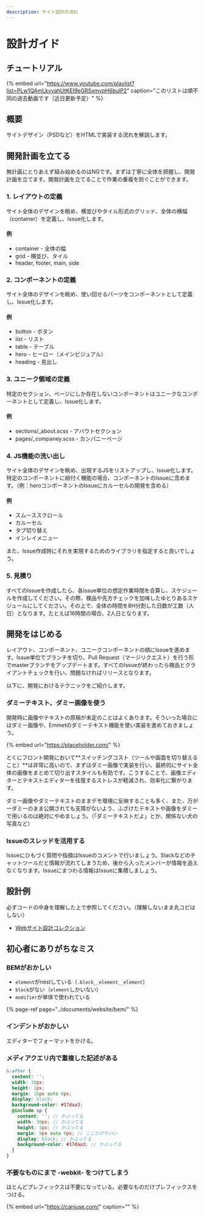 ```yaml
---
description: サイト設計の流れ
---
```


# 設計ガイド

## チュートリアル

{% embed url="https://www.youtube.com/playlist?list=PLw1QAmLkyyahUtKEI9eGRSxmypH6bulP2" caption="このリストは順不同の過去動画です（近日更新予定）" %}

## 概要

サイトデザイン（PSDなど）をHTMLで実装する流れを解説します。

## 開発計画を立てる

無計画にとりあえず組み始めるのはNGです。まずは丁寧に全体を把握し、開発計画を立てます。開発計画を立てることで作業の重複を防ぐことができます。

### 1. レイアウトの定義

サイト全体のデザインを眺め、横並びやタイル形式のグリッド、全体の横幅（container）を定義し、Issue化します。

#### 例

* container - 全体の幅
* grid - 横並び、タイル
* header, footer, main, side

### 2. コンポーネントの定義

サイト全体のデザインを眺め、使い回せるパーツをコンポーネントとして定義し、Issue化します。

#### 例

* button - ボタン
* list - リスト
* table - テーブル
* hero - ヒーロー（メインビジュアル）
* heading - 見出し

### 3. ユニーク領域の定義

特定のセクション、ページにしか存在しないコンポーネントはユニークなコンポーネントとして定義し、Issue化します。

#### 例

* sections/\_about.scss - アバウトセクション
* pages/\_companey.scss - カンパニーページ

### 4. JS機能の洗い出し

サイト全体のデザインを眺め、出現するJSをリストアップし、Issue化します。特定のコンポーネントに紐付く機能の場合、コンポーネントのIssueに含めます。（例：heroコンポーネントのIssueにカルーセルの開発を含める）

#### 例

* スムーススクロール
* カルーセル
* タブ切り替え
* インレイメニュー

また、Issue作成時にそれを実現するためのライブラリを指定すると良いでしょう。

### 5. 見積り

すべてのIssueを作成したら、各Issue単位の想定作業時間を合算し、スケジュールを作成してください。その際、検品や先方チェックを加味したゆとりあるスケジュールにしてください。その上で、全体の時間を8H分割した日数が工数（人日）となります。たとえば16時間の場合、2人日となります。

## 開発をはじめる

レイアウト、コンポーネント、ユニークコンポーネントの順にIssueを進めます。Issue単位でブランチを切り、Pull Request（マージリクエスト）を行う形でmasterブランチをアップデートます。すべてのIssueが終わったら検品とクライアントチェックを行い、問題なければリリースとなります。

以下に、開発におけるテクニックをご紹介します。

### ダミーテキスト、ダミー画像を使う

開発時に画像やテキストの原稿が未定のことはよくあります。そういった場合にはダミー画像や、Emmetのダミーテキスト機能を使い実装を進めておきましょう。

{% embed url="https://placeholder.com/" %}

とくにフロント開発において**スイッチングコスト（ツールや画面を切り替えること）**は非常に高いので、まずはダミー画像で実装を行い、最終的にサイト全体の画像をまとめて切り出すスタイルも有効です。こうすることで、画像エディターとテキストエディターを往復するストレスが軽減され、効率化に繋がります。

ダミー画像やダミーテキストのままデモ環境に反映することも多く、また、万が一ダミーのまま公開されても支障がないよう、ふざけたテキストや画像をダミーで用いるのは絶対にやめましょう。（「ダミーテキストだよ」とか、関係ない犬の写真など）

### Issueのスレッドを活用する

Issueにひもづく質問や指摘はIssueのコメントで行いましょう。Slackなどのチャットツールだと情報が流れてしまうため、後から入ったメンバーが情報を追えなくなります。Issueにまつわる情報はIssueに集積しましょう。

## 設計例

必ずコードの中身を理解した上で参照してください。（理解しないまま丸コピはしない）

* [Webサイト設計コレクション](https://codepen.io/collection/DQgZQR/)

## 初心者にありがちなミス

### BEMがおかしい

* `element`がnestしている（`.block__element__element`）
* `block`がない（`element`しかいない）
* `modifier`が単体で使われている

{% page-ref page="../documents/website/bem/" %}

### インデントがおかしい

エディターでフォーマットをかける。

### メディアクエリ内で重複した記述がある

```scss
&:after {
  content: '';
  width: 30px;
  height: 1px;
  margin: 16px auto 6px;
  display: block;
  background-color: #17daa3;
  @include sp {
    content: ''; // かぶってる
    width: 30px; // かぶってる
    height: 1px; // かぶってる
    margin: 9px auto 6px; // ここだけでいい
    display: block; // かぶってる
    background-color: #17daa3; // かぶってる
  }
}
```

### 不要なものにまで -webkit- をつけてしまう

ほとんどプレフィックスは不要になっている。必要なものだけプレフィックスをつける。

{% embed url="https://caniuse.com/" caption="" %}